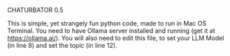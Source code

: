 CHATURBATOR 0.5

This is simple, yet strangely fun python code, made to run in Mac OS Terminal. You need to have Ollama server installed and running (get it at https://ollama.ai/). You will also need to edit this file, to set your LLM Model (in line 8) and set the topic (in line 12).
